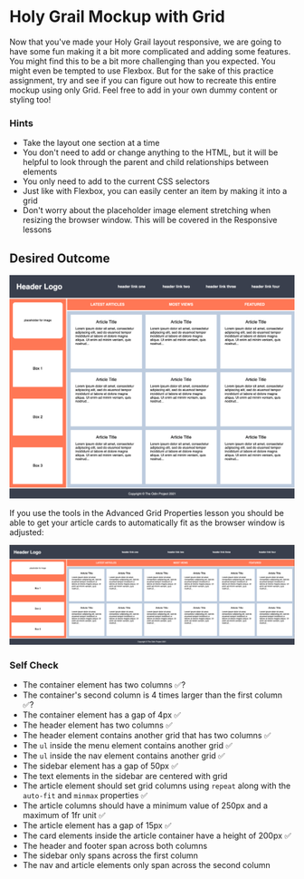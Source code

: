 # Holy Grail Mockup with Grid

Now that you've made your Holy Grail layout responsive, we are going to have some fun making it a bit more complicated and adding some features. You might find this to be a bit more challenging than you expected. You might even be tempted to use Flexbox. But for the sake of this practice assignment, try and see if you can figure out how to recreate this entire mockup using only Grid. Feel free to add in your own dummy content or styling too!

### Hints
- Take the layout one section at a time
- You don't need to add or change anything to the HTML, but it will be helpful to look through the parent and child relationships between elements
- You only need to add to the current CSS selectors
- Just like with Flexbox, you can easily center an item by making it into a grid
- Don't worry about the placeholder image element stretching when resizing the browser window. This will be covered in the Responsive lessons

## Desired Outcome

![desired outcome](./desired-outcome.png)

If you use the tools in the Advanced Grid Properties lesson you should be able to get your article cards to automatically fit as the browser window is adjusted:

![desired outcome stretched](./desired-outcome-stretched.png)

### Self Check
- The container element has two columns ✅?
- The container's second column is 4 times larger than the first column ✅?
- The container element has a gap of 4px ✅
- The header element has two columns ✅
- The header element contains another grid that has two columns ✅
- The `ul` inside the menu element contains another grid ✅
- The `ul` inside the nav element contains another grid ✅
- The sidebar element has a gap of 50px ✅
- The text elements in the sidebar are centered with grid
- The article element should set grid columns using `repeat` along with the `auto-fit` and `minmax` properties ✅
- The article columns should have a minimum value of 250px and a maximum of 1fr unit ✅
- The article element has a gap of 15px ✅
- The card elements inside the article container have a height of 200px ✅
- The header and footer span across both columns
- The sidebar only spans across the first column
- The nav and article elements only span across the second column
